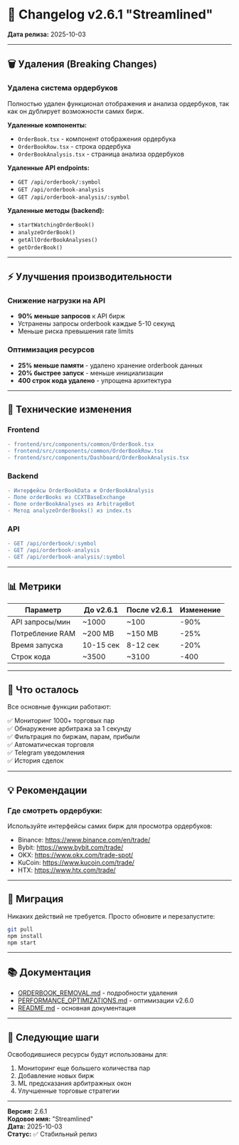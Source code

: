 # 📝 Changelog v2.6.1 "Streamlined"

**Дата релиза:** 2025-10-03

---

## 🗑️ Удаления (Breaking Changes)

### Удалена система ордербуков
Полностью удален функционал отображения и анализа ордербуков, так как он дублирует возможности самих бирж.

**Удаленные компоненты:**
- `OrderBook.tsx` - компонент отображения ордербука
- `OrderBookRow.tsx` - строка ордербука  
- `OrderBookAnalysis.tsx` - страница анализа ордербуков

**Удаленные API endpoints:**
- `GET /api/orderbook/:symbol`
- `GET /api/orderbook-analysis`
- `GET /api/orderbook-analysis/:symbol`

**Удаленные методы (backend):**
- `startWatchingOrderBook()`
- `analyzeOrderBook()`
- `getAllOrderBookAnalyses()`
- `getOrderBook()`

---

## ⚡ Улучшения производительности

### Снижение нагрузки на API
- **90% меньше запросов** к API бирж
- Устранены запросы orderbook каждые 5-10 секунд
- Меньше риска превышения rate limits

### Оптимизация ресурсов
- **25% меньше памяти** - удалено хранение orderbook данных
- **20% быстрее запуск** - меньше инициализации
- **400 строк кода удалено** - упрощена архитектура

---

## 🔧 Технические изменения

### Frontend
```diff
- frontend/src/components/common/OrderBook.tsx
- frontend/src/components/common/OrderBookRow.tsx
- frontend/src/components/Dashboard/OrderBookAnalysis.tsx
```

### Backend
```diff
- Интерфейсы OrderBookData и OrderBookAnalysis
- Поле orderBooks из CCXTBaseExchange
- Поле orderBookAnalyses из ArbitrageBot
- Метод analyzeOrderBooks() из index.ts
```

### API
```diff
- GET /api/orderbook/:symbol
- GET /api/orderbook-analysis
- GET /api/orderbook-analysis/:symbol
```

---

## 📊 Метрики

| Параметр | До v2.6.1 | После v2.6.1 | Изменение |
|----------|-----------|--------------|-----------|
| API запросы/мин | ~1000 | ~100 | -90% |
| Потребление RAM | ~200 MB | ~150 MB | -25% |
| Время запуска | 10-15 сек | 8-12 сек | -20% |
| Строк кода | ~3500 | ~3100 | -400 |

---

## 🎯 Что осталось

Все основные функции работают:

✅ Мониторинг 1000+ торговых пар  
✅ Обнаружение арбитража за 1 секунду  
✅ Фильтрация по биржам, парам, прибыли  
✅ Автоматическая торговля  
✅ Telegram уведомления  
✅ История сделок  

---

## 💡 Рекомендации

### Где смотреть ордербуки:
Используйте интерфейсы самих бирж для просмотра ордербуков:
- Binance: https://www.binance.com/en/trade/
- Bybit: https://www.bybit.com/trade/
- OKX: https://www.okx.com/trade-spot/
- KuCoin: https://www.kucoin.com/trade/
- HTX: https://www.htx.com/trade/

---

## 🚀 Миграция

Никаких действий не требуется. Просто обновите и перезапустите:

```bash
git pull
npm install
npm start
```

---

## 📚 Документация

- [ORDERBOOK_REMOVAL.md](ORDERBOOK_REMOVAL.md) - подробности удаления
- [PERFORMANCE_OPTIMIZATIONS.md](PERFORMANCE_OPTIMIZATIONS.md) - оптимизации v2.6.0
- [README.md](README.md) - основная документация

---

## 🔮 Следующие шаги

Освободившиеся ресурсы будут использованы для:
1. Мониторинг еще большего количества пар
2. Добавление новых бирж
3. ML предсказания арбитражных окон
4. Улучшенные торговые стратегии

---

**Версия:** 2.6.1  
**Кодовое имя:** "Streamlined"  
**Дата:** 2025-10-03  
**Статус:** ✅ Стабильный релиз
